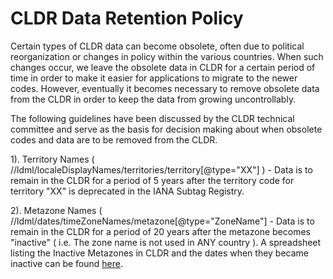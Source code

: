 # CLDR Data Retention Policy

Certain types of CLDR data can become obsolete, often due to political
reorganization or changes in policy within the various countries. When such
changes occur, we leave the obsolete data in CLDR for a certain period of time
in order to make it easier for applications to migrate to the newer codes.
However, eventually it becomes necessary to remove obsolete data from the CLDR
in order to keep the data from growing uncontrollably.

The following guidelines have been discussed by the CLDR technical committee and
serve as the basis for decision making about when obsolete codes and data are to
be removed from the CLDR.

1). Territory Names (
//ldml/localeDisplayNames/territories/territory\[@type="XX"\] ) - Data is to
remain in the CLDR for a period of 5 years after the territory code for
territory "XX" is deprecated in the IANA Subtag Registry.

2). Metazone Names ( //ldml/dates/timeZoneNames/metazone\[@type="ZoneName"\] -
Data is to remain in the CLDR for a period of 20 years after the metazone
becomes "inactive" ( i.e. The zone name is not used in ANY country ). A
spreadsheet listing the Inactive Metazones in CLDR and the dates when they
became inactive can be found
[here](https://docs.google.com/spreadsheets/d/1Oj1IVo2Vg6wtAhk0Xd3HcA04HKZmSPxksIpvduvSYw8/edit#gid=0).
